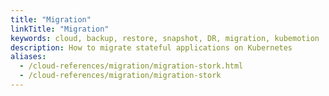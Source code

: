 ```yaml
---
title: "Migration"
linkTitle: "Migration"
keywords: cloud, backup, restore, snapshot, DR, migration, kubemotion
description: How to migrate stateful applications on Kubernetes
aliases:
  - /cloud-references/migration/migration-stork.html
  - /cloud-references/migration/migration-stork
---
```

